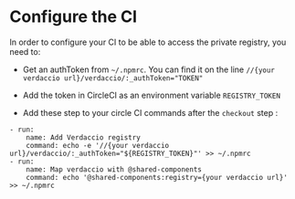 # Configure the CI

In order to configure your CI to be able to access the private registry, you need to:

- Get an authToken from `~/.npmrc`. You can find it on the line `//{your verdaccio url}/verdaccio/:_authToken="TOKEN"`

- Add the token in CircleCI as an environment variable `REGISTRY_TOKEN`

- Add these step to your circle CI commands after the `checkout` step :

```
- run:
    name: Add Verdaccio registry
    command: echo -e '//{your verdaccio url}/verdaccio/:_authToken="${REGISTRY_TOKEN}"' >> ~/.npmrc
- run:
    name: Map verdaccio with @shared-components
    command: echo '@shared-components:registry={your verdaccio url}' >> ~/.npmrc
```
